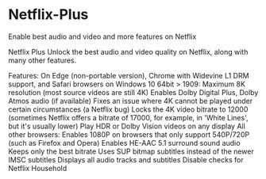 # Netflix-Plus
Enable best audio and video and more features on Netflix

Netflix Plus
Unlock the best audio and video quality on Netflix, along with many other features.

Features:
On Edge (non-portable version), Chrome with Widevine L1 DRM support, and Safari browsers on Windows 10 64bit > 1909:
Maximum 8K resolution (most source videos are still 4K)
Enables Dolby Digital Plus, Dolby Atmos audio (if available)
Fixes an issue where 4K cannot be played under certain circumstances (a Netflix bug)
Locks the 4K video bitrate to 12000 (sometimes Netflix offers a bitrate of 17000, for example, in 'White Lines', but it's usually lower)
Play HDR or Dolby Vision videos on any display
All other browsers:
Enables 1080P on browsers that only support 540P/720P (such as Firefox and Opera)
Enables HE-AAC 5.1 surround sound audio
Keeps only the best bitrate
Uses SUP bitmap subtitles instead of the newer IMSC subtitles
Displays all audio tracks and subtitles
Disable checks for Netflix Household
